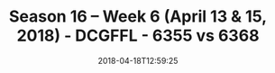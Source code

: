 ---
title: Season 16 – Week 6 (April 13 & 15, 2018) - DCGFFL - 6355 vs 6368
teams_score:
- team: 6355
  score: 6
- team: 6368
  score: 25
mvp: ''
game-ball: ''
season: 16
week: 6
date: '2018-04-18T12:59:25'
pageid: season-16-week-6-april-13-15-2018-6355-vs-6368
---